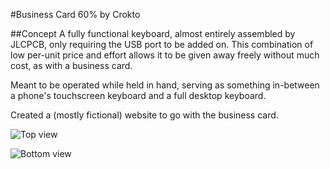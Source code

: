 #Business Card 60%
by Crokto

##Concept
A fully functional keyboard, almost entirely assembled by JLCPCB, only requiring the USB port to be added on. This combination of low per-unit price and effort allows it to be given away freely without much cost, as with a business card.

Meant to be operated while held in hand, serving as something in-between a phone's touchscreen keyboard and a full desktop keyboard.

Created a (mostly fictional) website to go with the business card.

![Top view](https://i.imgur.com/xttX4zN.png)

![Bottom view](https://i.imgur.com/U9DsIVy.png)